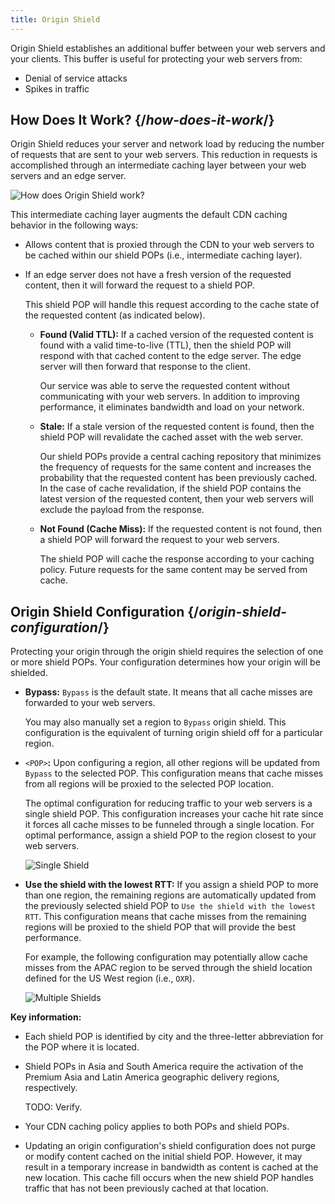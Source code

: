 ```yaml
---
title: Origin Shield
---
```


Origin Shield establishes an additional buffer between your web servers and your clients. This buffer is useful for protecting your web servers from:

-   Denial of service attacks
-   Spikes in traffic

## How Does It Work? {/*how-does-it-work*/}

Origin Shield reduces your server and network load by reducing the number of requests that are sent to your web servers. This reduction in requests is accomplished through an intermediate caching layer between your web servers and an edge server. 

![How does Origin Shield work?](/images/basics/origin-shield-how-does-it-work?width=781)

This intermediate caching layer augments the default CDN caching behavior in the following ways: 

-   Allows content that is proxied through the CDN to your web servers to be cached within our shield POPs (i.e., intermediate caching layer).
-   If an edge server does not have a fresh version of the requested content, then it will forward the request to a shield POP.

    This shield POP will handle this request according to the cache state of the requested content (as indicated below).

    -   **Found (Valid TTL):** If a cached version of the requested content is found with a valid time-to-live (TTL), then the shield POP will respond with that cached content to the edge server. The edge server will then forward that response to the client.

        Our service was able to serve the requested content without communicating with your web servers. In addition to improving performance, it eliminates bandwidth and load on your network.

    -   **Stale:** If a stale version of the requested content is found, then the shield POP will revalidate the cached asset with the web server.

        Our shield POPs provide a central caching repository that minimizes the frequency of requests for the same content and increases the probability that the requested content has been previously cached. In the case of cache revalidation, if the shield POP contains the latest version of the requested content, then your web servers will exclude the payload from the response. 

    -   **Not Found (Cache Miss):** If the requested content is not found, then a shield POP will forward the request to your web servers.

        The shield POP will cache the response according to your caching policy. Future requests for the same content may be served from cache.        

## Origin Shield Configuration {/*origin-shield-configuration*/}

Protecting your origin through the origin shield requires the selection of one or more shield POPs. Your configuration determines how your origin will be shielded.

-   **Bypass:** `Bypass` is the default state. It means that all cache misses are forwarded to your web servers. 

    You may also manually set a region to `Bypass` origin shield. This configuration is the equivalent of turning origin shield off for a particular region.

-   `<POP>`**:** Upon configuring a region, all other regions will be updated from `Bypass` to the selected POP. This configuration means that cache misses from all regions will be proxied to the selected POP location. 

    <Callout type="info">

      The optimal configuration for reducing traffic to your web servers is a single shield POP. This configuration increases your cache hit rate since it forces all cache misses to be funneled through a single location. For optimal performance, assign a shield POP to the region closest to your web servers.

    </Callout>

    ![Single Shield](/images/basics/origin-shields-single.png?width=600)

-   **Use the shield with the lowest RTT:** If you assign a shield POP to more than one region, the remaining regions are automatically updated from the previously selected shield POP to `Use the shield with the lowest RTT`. This configuration means that cache misses from the remaining regions will be proxied to the shield POP that will provide the best performance.

    For example, the following configuration may potentially allow cache misses from the APAC region to be served through the shield location defined for the US West region (i.e., `OXR`).

    ![Multiple Shields](/images/basics/origin-shields-multiple.png?width=600)

**Key information:**

-   Each shield POP is identified by city and the three-letter abbreviation for the POP where it is located. 
-   Shield POPs in Asia and South America require the activation of the Premium Asia and Latin America geographic delivery regions, respectively.

    TODO: Verify.

-   Your CDN caching policy applies to both POPs and shield POPs. 
-   Updating an origin configuration's shield configuration does not purge or modify content cached on the initial shield POP. However, it may result in a temporary increase in bandwidth as content is cached at the new location. This cache fill occurs when the new shield POP handles traffic that has not been previously cached at that location.